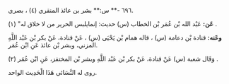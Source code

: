٦٩٦ -** س:** بشر بن عائذ المنقري (٤) ، بصري.

**عَن:** عَبْد الله بْن عُمَر بْن الخطاب (س) حديث: إنمايلبس الحرير من لا خلاق له" (١) .

**وعَنه:** قتادة بْن دعامة (س) ، قاله همام بْن يَحْيَى (س) ، عَنْ قتادة، عَنْ بكر بْن عَبْد اللَّهِ المزني، وبشر بْن عائذ عَنِ ابْن عُمَر.

وَقَال شعبة (س) عَنْ قتادة، عَنْ بكر بْن عَبْد اللَّهِ وبشر بْن المختفز، عَنِ ابْن عُمَر (٢) .

روى له النَّسَائي هَذَا الْحَدِيث الواحد.